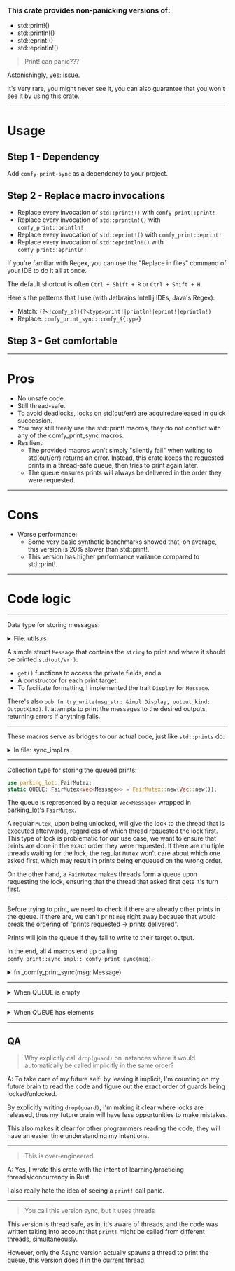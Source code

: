 ### This crate provides non-panicking versions of:
- std::print!()
- std::println!()
- std::eprint!()
- std::eprintln!()

> Print! can panic???

Astonishingly, yes: [issue](https://github.com/rust-lang/rust/issues/24821).

It's very rare, you might never see it, you can also guarantee that you won't see it by using this crate.

---

# Usage

## Step 1 - Dependency
Add `comfy-print-sync` as a dependency to your project.

## Step 2 - Replace macro invocations
- Replace every invocation of `std::print!()`    with `comfy_print::print!`
- Replace every invocation of `std::println!()`  with `comfy_print::println!`
- Replace every invocation of `std::eprint!()`   with `comfy_print::eprint!`
- Replace every invocation of `std::eprintln!()` with `comfy_print::eprintln!`

If you're familiar with Regex, you can use the "Replace in files" command of your IDE to do it all at once. 

The default shortcut is often `Ctrl + Shift + R` or `Ctrl + Shift + H`.

Here's the patterns that I use (with Jetbrains Intellij IDEs, Java's Regex):
- Match: `(?<!comfy_e?)(?<type>print!|println!|eprint!|eprintln!)`
- Replace: `comfy_print_sync::comfy_${type}`

## Step 3 - Get comfortable

---

# Pros

- No unsafe code.
- Still thread-safe.
- To avoid deadlocks, locks on std(out/err) are acquired/released in quick succession.
- You may still freely use the std::print! macros, they do not conflict with any of the comfy_print_sync macros.
- Resilient:
    - The provided macros won't simply "silently fail" when writing to std(out/err) returns an error. Instead, this crate keeps the requested prints in a thread-safe queue, then tries to print again later.
    - The queue ensures prints will always be delivered in the order they were requested.

---

# Cons
- Worse performance:
    - Some very basic synthetic benchmarks showed that, on average, this version is 20% slower than std::print!. 
    - This version has higher performance variance compared to std::print!.

---

# Code logic

---

Data type for storing messages:

<details>
  <summary>File: utils.rs</summary>
  
```rs
use std::fmt::{Display, Formatter};

#[derive(Debug, Copy, Clone)]
pub enum OutputKind {
    Stdout,
    Stderr,
}

pub struct Message {
    string: String,
    output: OutputKind,
}

impl Message {
    pub fn str(&self) -> &str {
        return self.string.as_str();
    }
    
    pub fn output_kind(&self) -> OutputKind {
        return self.output;
    }
    
    pub fn standard(string: String) -> Self {
        return Self {
            string,
            output: OutputKind::Stdout,
        };
    }
    
    pub fn error(string: String) -> Self {
        return Self {
            string,
            output: OutputKind::Stderr,
        };
    }
}

impl Display for Message {
    fn fmt(&self, f: &mut Formatter<'_>) -> std::fmt::Result {
        return write!(f, "{}", self.string);
    }
}

pub fn try_write(msg_str: &impl Display, output_kind: OutputKind) -> std::io::Result<()> {
    match output_kind {
        OutputKind::Stdout => {
            let mut stdout = std::io::stdout().lock();
            write!(stdout, "{}", msg_str)?;
            stdout.flush()?;
            Ok(())
        }
        OutputKind::Stderr => {
            let mut stderr = std::io::stderr().lock();
            write!(stderr, "{}", msg_str)?;
            stderr.flush()?;
            Ok(())
        }
    }
}

```
</details>

A simple struct `Message` that contains the `string` to print and where it should be printed `std(out/err)`:
- `get()` functions to access the private fields, and a 
- A constructor for each print target.
- To facilitate formatting, I implemented the trait `Display` for `Message`.

There's also `pub fn try_write(msg_str: &impl Display, output_kind: OutputKind)`. It attempts to print the messages to the desired outputs, returning errors if anything fails.

---

These macros serve as bridges to our actual code, just like `std::prints` do:

<details>
  <summary>In file: sync_impl.rs</summary>
  
```rs
pub fn _println(mut input: String) {
    input.push('\n');
    _comfy_print_sync(Message::standard(input));
}

pub fn _print(input: String) {
    _comfy_print_sync(Message::standard(input));
}

pub fn _eprint(input: String) {
    _comfy_print_sync(Message::error(input));
}

pub fn _eprintln(mut input: String) {
    input.push('\n');
    _comfy_print_sync(Message::error(input));
}

#[macro_export]
macro_rules! comfy_print {
    ($($arg:tt)*) => {{
        $crate::sync_impl::_print(std::format!($($arg)*));
    }};
}

#[macro_export]
macro_rules! comfy_println {
    () => {
        $crate::sync_impl::_println("\n")
    };
    ($($arg:tt)*) => {{
        $crate::sync_impl::_println(std::format!($($arg)*));
    }};
}

#[macro_export]
macro_rules! comfy_eprint {
    ($($arg:tt)*) => {{
        $crate::sync_impl::_eprint(std::format!($($arg)*));
    }};
}

#[macro_export]
macro_rules! comfy_eprintln {
    () => {
        $crate::sync_impl::_eprintln("\n")
    };
    ($($arg:tt)*) => {{
        $crate::sync_impl::_eprintln(std::format!($($arg)*));
    }};
}
```
</details>

---

Collection type for storing the queued prints:

```rs
use parking_lot::FairMutex;
static QUEUE: FairMutex<Vec<Message>> = FairMutex::new(Vec::new());
```

The queue is represented by a regular `Vec<Message>` wrapped in [parking_lot](https://crates.io/crates/parking_lot)'s `FairMutex`.

A regular `Mutex`, upon being unlocked, will give the lock to the thread that is executed afterwards, regardless of which thread requested the lock first. This type of lock is problematic for our use case, we want to ensure that prints are done in the exact order they were requested. If there are multiple threads waiting for the lock, the regular `Mutex` won't care about which one asked first, which may result in prints being enqueued on the wrong order.

On the other hand, a `FairMutex` makes threads form a queue upon requesting the lock, ensuring that the thread that asked first gets it's turn first.

---

Before trying to print, we need to check if there are already other prints in the queue. If there are, we can't print `msg` right away because that would break the ordering of "prints requested -> prints delivered".

Prints will join the queue if they fail to write to their target output.

In the end, all 4 macros end up calling `comfy_print::sync_impl::_comfy_print_sync(msg)`:

<details>
  <summary>fn _comfy_print_sync(msg: Message)</summary>

```rs
pub fn _comfy_print_sync(msg: Message) {
    let mut queue_guard = QUEUE.lock();
    
    if queue_guard.len() == 0 {
        drop(queue_guard); // release the queue's lock before locking std(out/err)
        write_first_in_line(msg);
    } else {
        queue_guard.push(msg);
        drop(queue_guard); // release the queue's lock before locking IS_PRINTING
        if let Ok(_) = IS_PRINTING.compare_exchange(false, true, Ordering::AcqRel, Ordering::Relaxed) {
            write_until_empty();
        }
    }
}
```
</details>

---

<details>
  <summary>When QUEUE is empty</summary>

```rs
if queue_guard.len() == 0 {
    drop(queue_guard);
    write_first_in_line(msg);
}
```

We don't have to wait for other threads, just try to print right away. This is what happens in most cases.
  
Since we don't need the queue anymore, we immediately release it. Never owning two locks at the same time helps avoiding some deadlocking cases.

  <details>
    <summary>fn write_first_in_line(msg: Message)</summary>

```rs
fn write_first_in_line(msg: Message) {
    let msg_str: &str = msg.str();
    
    if let Err(err) = try_write(&msg_str, msg.output_kind()) {
        let mut queue_guard = QUEUE.lock();
        queue_guard.insert(0, Message::error(
        format!("comfy_print::blocking_write_first_in_line(): Failed to print first message in queue, it was pushed to the front again.\n\
        Error: {err}\n\
        Message: {msg_str}")));
        queue_guard.insert(1, msg);
        drop(queue_guard);
    }
}
```

Here we try to write to the desired output. If that fails, we insert an error message in front of the queue, then the original message afterwards.

Trying again is unlikely to yield any results, so we shouldn't do anything else.

We'll try again next time `comfy_print!` is called.
    
  </details>
</details>

---

<details>
  <summary>When QUEUE has elements</summary>
  There may be another thread already printing the queue, we keep track of that using the static atomic bool: `IS_PRINTING`:

```rs
use std::sync::atomic::{AtomicBool, Ordering};
static IS_PRINTING: AtomicBool = AtomicBool::new(false);
```

```rs
} else {
    queue_guard.push(msg);
    
    if let Ok(_) = IS_PRINTING.compare_exchange(false, true, Ordering::AcqRel, Ordering::Relaxed) {
        write_until_empty(queue_guard);
    }
}
```

  We join the queue, then check if there is already a thread printing it. 
  
  If there isn't, we'll take that responsibility here. 
  
  The method `compare_exchange` checks if `IS_PRINTING == false`: 
  - If yes:
        Sets `IS_PRINTING = true` and returns Ok().
        This means that we signaled other threads that we are printing the queue.
  - Otherwise:
        Just returns an error.
        We don't have to do anything else, as this means that another thread is already printing, and we already pushed our `msg` to the queue.

  For further learning, I recommend checking out Rust's [Atomic types](https://doc.rust-lang.org/std/sync/atomic/index.html) documentation.

  <details>
    <summary>fn write_until_empty()</summary>

```rs
fn write_until_empty() {
    loop {
        let mut queue_guard = QUEUE.lock();
        
        if queue_guard.len() == 0 {
            drop(queue_guard);
            break;
        }
        
        let msg = queue_guard.remove(0);
        drop(queue_guard);
        let msg_str: &str = msg.str();
        let output_kind = msg.output_kind();
        
        if let Err(err) = try_write(&msg_str, output_kind) {
            let mut queue_guard = QUEUE.lock();
            queue_guard.insert(0, Message::error(format!(
            "comfy_print::write_until_empty(): Failed to print first message in queue, it was pushed to the front again.\n\
            Error: {err}\n\
            Message: {msg_str}\n\
            Target output: {output_kind:?}")));
            
            queue_guard.insert(1, msg);
            drop(queue_guard);
            break;
        }
    }
    
    IS_PRINTING.store(false, Ordering::Relaxed); // signal other threads that we are no longer printing.
}
```

There's quite a bit going on here, let's go step by step.

At the beginning of the loop:

```rs
let mut queue_guard = QUEUE.lock();

if queue_guard.len() == 0 {
    drop(queue_guard);
    break;
}
```
We acquire a lock on the queue, then check if it's empty. If it is, we don't have to do anything else, just release the lock and break out of the loop.

```rs
let msg = queue_guard.remove(0);
drop(queue_guard);
let msg_str: &str = msg.str();
let output_kind = msg.output_kind();
```
We pop the first element out of the queue, then immediately release the lock. Other threads might be waiting on the lock and we don't need it anymore.

```rs
let write_result = try_write(&msg_str, output_kind);

if let Err(err) = write_result {
    let mut queue_guard = QUEUE.lock();
    queue_guard.insert(0, Message::error(format!(
        "comfy_print::write_until_empty(): Failed to print first message in queue, it was pushed to the front again.\n\
        Error: {err}\n\
        Message: {msg_str}\n\
        Target output: {output_kind:?}")));
    
    queue_guard.insert(1, msg);
    drop(queue_guard);
    break;
}
```

Here we try to write to the desired output. If any error did happen, it means we failed to print our message.

To alert the user of the error, we lock the queue again, insert that error in front of the queue, then the original message afterwards.

```rs
IS_PRINTING.store(false, Ordering::Relaxed);
```
At the end of `write_until_empty()`, we set `IS_PRITING` to false, signaling other threads that we are no longer holding that responsibility.

  </details>
</details>

---

## QA

> Why explicitly call `drop(guard)` on instances where it would automatically be called implicitly in the same order?

A: To take care of my future self: by leaving it implicit, I'm counting on my future brain to read the code and figure out the exact order of guards being locked/unlocked.

By explicitly writing `drop(guard)`, I'm making it clear where locks are released, thus my future brain will have less opportunities to make mistakes.

This also makes it clear for other programmers reading the code, they will have an easier time understanding my intentions.

---

> This is over-engineered

A: Yes, I wrote this crate with the intent of learning/practicing threads/concurrency in Rust. 

I also really hate the idea of seeing a `print!` call panic.

---

> You call this version sync, but it uses threads

This version is thread safe, as in, it's aware of threads, and the code was written taking into account that `print!` might be called from different threads, simultaneously.

However, only the Async version actually spawns a thread to print the queue, this version does it in the current thread.
